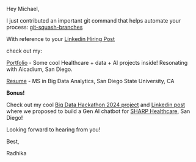 Hey Michael, 

I just contributed an important git command that helps automate your process: [git-squash-branches](https://github.com/rxdhikx/bin/blob/add-git-squash-branches/git-squash-branches)

With reference to your [Linkedin Hiring Post](https://www.linkedin.com/posts/michaelchen0_our-company-is-hiring-an-entry-level-data-activity-7297749052870311937-Yh34?utm_source=share&utm_medium=member_desktop&rcm=ACoAACgmk80BOzAxd6JR_aYCDIl5rMx1kEPaaGU)

check out my:

[Portfolio](https://rxdhikx.github.io/) - Some cool Healthcare + data + AI projects inside! Resonating with Aicadium, San Diego. 

[Resume](https://github.com/rxdhikx/bin/blob/add-git-squash-branches/Resume_Radhika_Ravindra.pdf) - MS in Big Data Analytics, San Diego State University, CA

**Bonus!**

Check out my cool [Big Data Hackathon 2024 project](https://github.com/rxdhikx/Team-119) and [Linkedin post](https://www.linkedin.com/feed/update/urn:li:activity:7257521745190899712/) where we proposed to build a Gen AI chatbot for [SHARP Healthcare](https://www.sharp.com/), San Diego!


Looking forward to hearing from you!


Best,

Radhika


